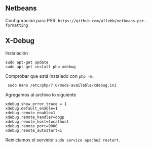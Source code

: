 ## Netbeans

Configuración para PSR: `https://github.com/allebb/netbeans-psr-formatting`

## X-Debug

Instalación

    sudo apt-get update
    sudo apt-get install php-xdebug

Comprobar que está instalado con `php -m`.

     sudo nano /etc/php/7.0/mods-available/xdebug.ini
     
Agregamos al archivo lo siguiente

    xdebug.show_error_trace = 1
    xdebug.default_enable=1
    xdebug.remote_enable=1
    xdebug.remote_handler=dbgp
    xdebug.remote_host=localhost
    xdebug.remote_port=9000
    xdebug.remote_autostart=1
    
Reiniciamos el servidor `sudo service apache2 restart`.

